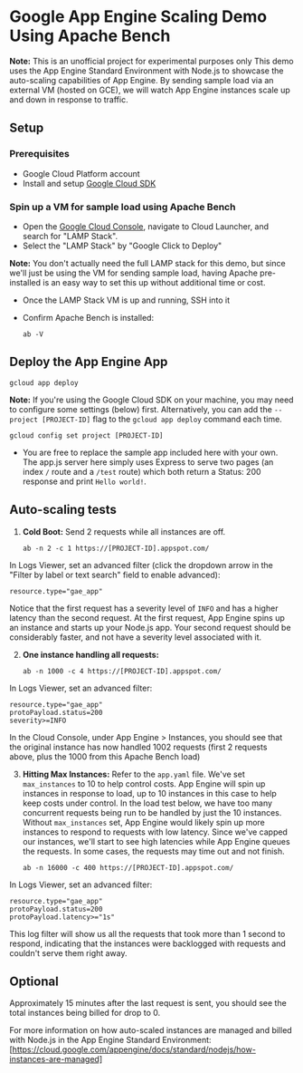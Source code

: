 # Google App Engine Scaling Demo Using Apache Bench
**Note:** This is an unofficial project for experimental purposes only
This demo uses the App Engine Standard Environment with Node.js to showcase the auto-scaling capabilities of App Engine. By sending sample load via an external VM (hosted on GCE), we will watch App Engine instances scale up and down in response to traffic.

## Setup
### Prerequisites
* Google Cloud Platform account
* Install and setup [Google Cloud SDK](https://cloud.google.com/sdk/)

### Spin up a VM for sample load using Apache Bench
* Open the [Google Cloud Console](https://console.cloud.google.com/), navigate to Cloud Launcher, and search for "LAMP Stack".
* Select the "LAMP Stack" by "Google Click to Deploy"

**Note:** You don't actually need the full LAMP stack for this demo, but since we'll just be using the VM for sending sample load, having Apache pre-installed is an easy way to set this up without additional time or cost. 
* Once the LAMP Stack VM is up and running, SSH into it
* Confirm Apache Bench is installed:
    
    `ab -V`

## Deploy the App Engine App
    gcloud app deploy
**Note:** If you're using the Google Cloud SDK on your machine, you may need to configure some settings (below) first. Alternatively, you can add the `--project [PROJECT-ID]` flag to the `gcloud app deploy` command each time. 
   
    gcloud config set project [PROJECT-ID]

* You are free to replace the sample app included here with your own. The app.js server here simply uses Express to serve two pages (an index `/` route and a `/test` route) which both return a Status: 200 response and print `Hello world!`.

## Auto-scaling tests
1. **Cold Boot:** Send 2 requests while all instances are off.

    `ab -n 2 -c 1 https://[PROJECT-ID].appspot.com/`

In Logs Viewer, set an advanced filter (click the dropdown arrow in the "Filter by label or text search" field to enable advanced): 

    resource.type="gae_app"

Notice that the first request has a severity level of `INFO` and has a higher latency than the second request. At the first request, App Engine spins up an instance and starts up your Node.js app. Your second request should be considerably faster, and not have a severity level associated with it.

2. **One instance handling all requests:**
    
    `ab -n 1000 -c 4 https://[PROJECT-ID].appspot.com/`

In Logs Viewer, set an advanced filter: 

    resource.type="gae_app"
    protoPayload.status=200
    severity>=INFO

In the Cloud Console, under App Engine > Instances, you should see that the original instance has now handled 1002 requests (first 2 requests above, plus the 1000 from this Apache Bench load)

3. **Hitting Max Instances:** Refer to the `app.yaml` file. We've set `max_instances` to 10 to help control costs. App Engine will spin up instances in response to load, up to 10 instances in this case to help keep costs under control. In the load test below, we have too many concurrent requests being run to be handled by just the 10 instances. Without `max_instances` set, App Engine would likely spin up more instances to respond to requests with low latency. Since we've capped our instances, we'll start to see high latencies while App Engine queues the requests. In some cases, the requests may time out and not finish. 

    `ab -n 16000 -c 400 https://[PROJECT-ID].appspot.com/`

In Logs Viewer, set an advanced filter: 

    resource.type="gae_app"
    protoPayload.status=200
    protoPayload.latency>="1s"

This log filter will show us all the requests that took more than 1 second to respond, indicating that the instances were backlogged with requests and couldn't serve them right away. 

## Optional
Approximately 15 minutes after the last request is sent, you should see the total instances being billed for drop to 0. 

For more information on how auto-scaled instances are managed and billed with Node.js in the App Engine Standard Environment: [https://cloud.google.com/appengine/docs/standard/nodejs/how-instances-are-managed]


